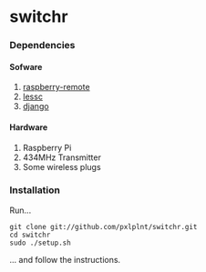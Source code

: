 switchr
=======

### Dependencies

#### Sofware
1. [raspberry-remote](https://github.com/xkonni/raspberry-remote)
2. [lessc](http://lesscss.org/)
3. [django](https://www.djangoproject.com/)

#### Hardware
1. Raspberry Pi
2. 434MHz Transmitter
3. Some wireless plugs

### Installation

Run...

    git clone git://github.com/pxlplnt/switchr.git
    cd switchr
    sudo ./setup.sh

... and follow the instructions.
